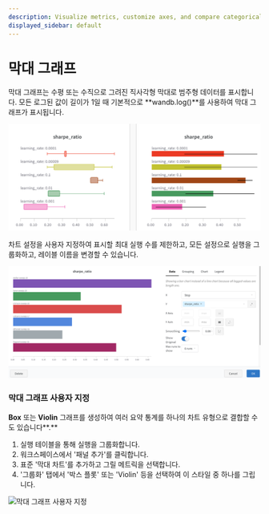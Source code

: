 ```yaml
---
description: Visualize metrics, customize axes, and compare categorical data as bars.
displayed_sidebar: default
---
```


# 막대 그래프

막대 그래프는 수평 또는 수직으로 그려진 직사각형 막대로 범주형 데이터를 표시합니다. 모든 로그된 값이 길이가 1일 때 기본적으로 **wandb.log()**를 사용하여 막대 그래프가 표시됩니다.

![W&B에서 박스 및 수평 막대 그래프 표시](/images/app_ui/bar_plot.png)

차트 설정을 사용자 지정하여 표시할 최대 실행 수를 제한하고, 모든 설정으로 실행을 그룹화하고, 레이블 이름을 변경할 수 있습니다.

![](/images/app_ui/bar_plot_custom.png)

### 막대 그래프 사용자 지정

**Box** 또는 **Violin** 그래프를 생성하여 여러 요약 통계를 하나의 차트 유형으로 결합할 수도 있습니다**.**

1. 실행 테이블을 통해 실행을 그룹화합니다.
2. 워크스페이스에서 '패널 추가'를 클릭합니다.
3. 표준 '막대 차트'를 추가하고 그릴 메트릭을 선택합니다.
4. '그룹화' 탭에서 '박스 플롯' 또는 'Violin' 등을 선택하여 이 스타일 중 하나를 그립니다.

![막대 그래프 사용자 지정](@site/static/images/app_ui/bar_plots.gif)
